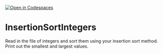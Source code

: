 [![Open in Codespaces](https://classroom.github.com/assets/launch-codespace-2972f46106e565e64193e422d61a12cf1da4916b45550586e14ef0a7c637dd04.svg)](https://classroom.github.com/open-in-codespaces?assignment_repo_id=15660947)
# InsertionSortIntegers
Read in the file of integers and sort them using your insertion sort method. Print out the smallest and largest values.

